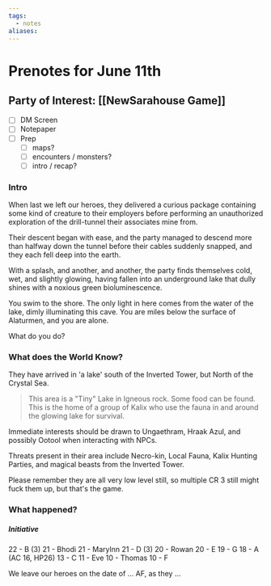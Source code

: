 ```yaml
---
tags:
  - notes
aliases:
---
```


# Prenotes for June 11th
## Party of Interest: [[NewSarahouse Game]]
- [ ] DM Screen
- [ ] Notepaper
- [ ] Prep
	- [ ] maps?
	- [ ] encounters / monsters?
	- [ ] intro / recap?

### Intro
When last we left our heroes, they delivered a curious package containing some kind of creature to their employers before performing an unauthorized exploration of the drill-tunnel their associates mine from.

Their descent began with ease, and the party managed to descend more than halfway down the tunnel before their cables suddenly snapped, and they each fell deep into the earth.

With a splash, and another, and another, the party finds themselves cold, wet, and slightly glowing, having fallen into an underground lake that dully shines with a noxious green bioluminescence.

You swim to the shore. The only light in here comes from the water of the lake, dimly illuminating this cave. You are miles below the surface of Alaturmen, and you are alone.

What do you do?

### What does the World Know?
They have arrived in 'a lake' south of the Inverted Tower, but North of the Crystal Sea.

> This area is a "Tiny" Lake in Igneous rock. Some food can be found. This is the home of a group of Kalix who use the fauna in and around the glowing lake for survival.

Immediate interests should be drawn to Ungaethram, Hraak Azul, and possibly Ootool when interacting with NPCs.

Threats present in their area include Necro-kin, Local Fauna, Kalix Hunting Parties, and magical beasts from the Inverted Tower.

Please remember they are all very low level still, so multiple CR 3 still might fuck them up, but that's the game.

### What happened?
##### Initiative
22 - B (3)
21 - Bhodi
21 - Marylnn
21 - D (3)
20 - Rowan
20 - E
19 - G
18 - A (AC 16, HP26)
13 - C
11 - Eve
10 - Thomas
10 - F


We leave our heroes on the date of ... AF, as they ...